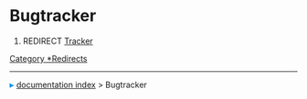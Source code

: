 # Bugtracker
1.  REDIRECT [Tracker](Tracker.md)



[Category   *Redirects](Category_Redirects.md)



---
![](images/Right_arrow.png) [documentation index](../README.md) > Bugtracker

